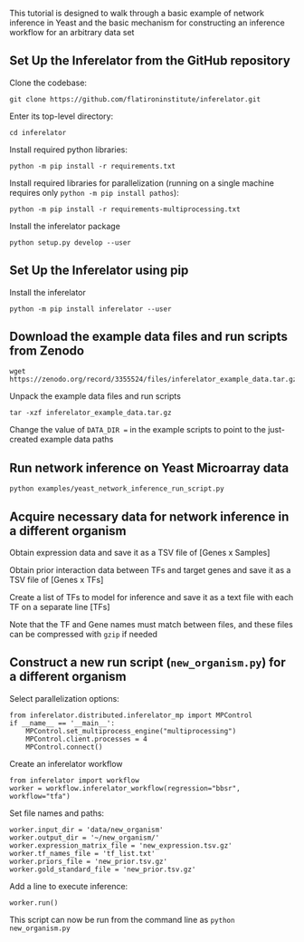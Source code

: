 This tutorial is designed to walk through a basic example of network inference in Yeast and the basic mechanism for
constructing an inference workflow for an arbitrary data set

## Set Up the Inferelator from the GitHub repository

Clone the codebase:
```
git clone https://github.com/flatironinstitute/inferelator.git
```
Enter its top-level directory:
```
cd inferelator
```
Install required python libraries:
```
python -m pip install -r requirements.txt
```
Install required libraries for parallelization (running on a single machine requires only `python -m pip install pathos`):
```
python -m pip install -r requirements-multiprocessing.txt
```
Install the inferelator package
```
python setup.py develop --user
```

## Set Up the Inferelator using pip

Install the inferelator
```
python -m pip install inferelator --user
```

## Download the example data files and run scripts from Zenodo

```
wget https://zenodo.org/record/3355524/files/inferelator_example_data.tar.gz
```
Unpack the example data files and run scripts
```
tar -xzf inferelator_example_data.tar.gz
```
Change the value of `DATA_DIR =` in the example scripts to point to the just-created example data paths

## Run network inference on Yeast Microarray data

```
python examples/yeast_network_inference_run_script.py
```

## Acquire necessary data for network inference in a different organism

Obtain expression data and save it as a TSV file of [Genes x Samples]

Obtain prior interaction data between TFs and target genes and save it as a TSV file of [Genes x TFs]

Create a list of TFs to model for inference and save it as a text file with each TF on a separate line [TFs]

Note that the TF and Gene names must match between files, and these files can be compressed with `gzip` if needed

## Construct a new run script (`new_organism.py`) for a different organism

Select parallelization options:
```
from inferelator.distributed.inferelator_mp import MPControl
if __name__ == '__main__':
    MPControl.set_multiprocess_engine("multiprocessing")
    MPControl.client.processes = 4
    MPControl.connect()
```
Create an inferelator workflow
```
from inferelator import workflow
worker = workflow.inferelator_workflow(regression="bbsr", workflow="tfa")
```
Set file names and paths:
```
worker.input_dir = 'data/new_organism'
worker.output_dir = '~/new_organism/'
worker.expression_matrix_file = 'new_expression.tsv.gz'
worker.tf_names_file = 'tf_list.txt'
worker.priors_file = 'new_prior.tsv.gz'
worker.gold_standard_file = 'new_prior.tsv.gz'
```
Add a line to execute inference:
```
worker.run()
```
This script can now be run from the command line as `python new_organism.py`
